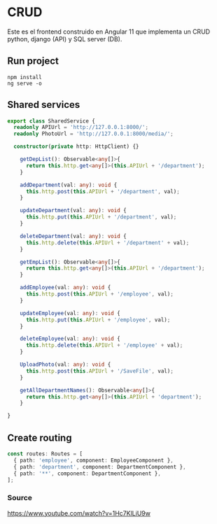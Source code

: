 # CRUD

Este es el frontend construido en Angular 11 que implementa un CRUD python, django (API) y SQL server (DB).

## Run project

```
npm install
ng serve -o
```

## Shared services

```typescript
export class SharedService {
  readonly APIUrl = 'http://127.0.0.1:8000/';
  readonly PhotoUrl = 'http://127.0.0.1:8000/media/';

  constructor(private http: HttpClient) {}

    getDepList(): Observable<any[]>{
      return this.http.get<any[]>(this.APIUrl + '/department');
    }

    addDepartment(val: any): void {
      this.http.post(this.APIUrl + '/department', val);
    }

    updateDepartment(val: any): void {
      this.http.put(this.APIUrl + '/department', val);
    }

    deleteDepartment(val: any): void {
      this.http.delete(this.APIUrl + '/department' + val);
    }

    getEmpList(): Observable<any[]>{
      return this.http.get<any[]>(this.APIUrl + '/department');
    }

    addEmployee(val: any): void {
      this.http.post(this.APIUrl + '/employee', val);
    }

    updateEmployee(val: any): void {
      this.http.put(this.APIUrl + '/employee', val);
    }

    deleteEmployee(val: any): void {
      this.http.delete(this.APIUrl + '/employee' + val);
    }

    UploadPhoto(val: any): void {
      this.http.post(this.APIUrl + '/SaveFile', val);
    }

    getAllDepartmentNames(): Observable<any[]>{
      return this.http.get<any[]>(this.APIUrl + 'department');
    }

}
```

## Create routing

```typescript
const routes: Routes = [
  { path: 'employee', component: EmployeeComponent },
  { path: 'department', component: DepartmentComponent },
  { path: '**', component: DepartmentComponent },
];
```


### Source

https://www.youtube.com/watch?v=1Hc7KlLiU9w